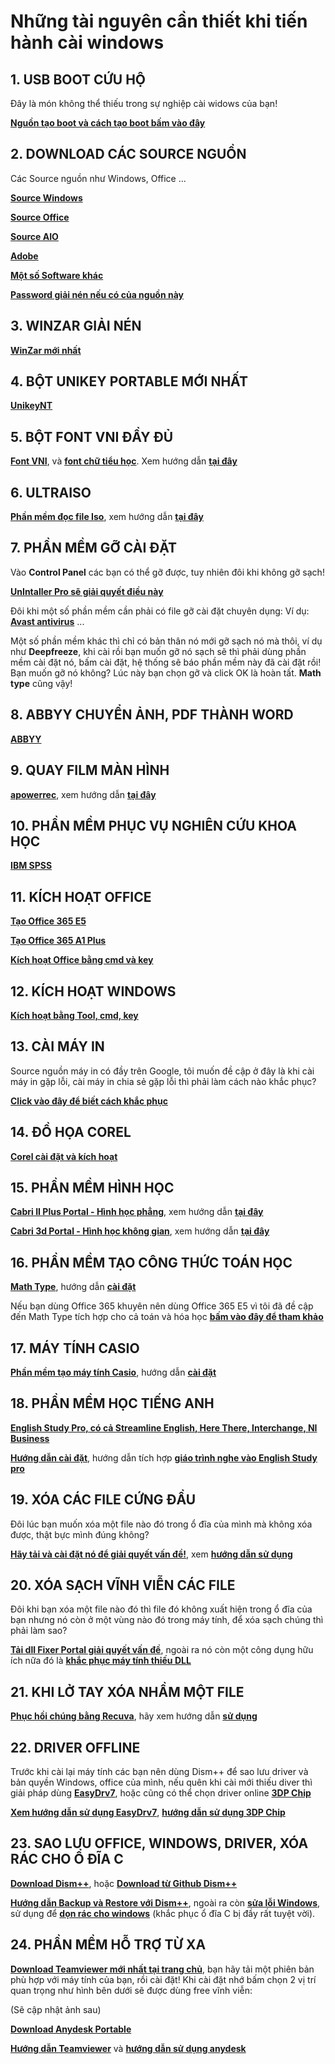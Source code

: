 # Những tài nguyên cần thiết khi tiến hành cài windows #

## 1. USB BOOT CỨU HỘ ##

Đây là món không thể thiếu trong sự nghiệp cài widows của bạn!

**[Nguồn tạo boot và cách tạo boot bấm vào đây](https://github.com/BsNgChiThanh/USB-BOOT)**

## 2. DOWNLOAD CÁC SOURCE NGUỒN ##

Các Source nguồn như Windows, Office ...

**[Source Windows](https://t.ly/esO6)**

**[Source Office](https://t.ly/C28N)**

**[Source AIO](https://t.ly/h09d)**

**[Adobe](https://t.ly/UnUy)**

**[Một số Software khác](https://t.ly/UnUy)**

**[Password giải nén nếu có của nguồn này](https://docs.google.com/document/d/1nskNEcAVu1SbhSzdRfGQWwT3aYtKUzLN/edit?usp=drivesdk&ouid=108710666609351868901&rtpof=true&sd=true)**

## 3. WINZAR GIẢI NÉN ##

**[WinZar mới nhất](https://github.com/BsNgChiThanh/Winzar)**

## 4. BỘT UNIKEY PORTABLE MỚI NHẤT ##

**[UnikeyNT](https://github.com/BsNgChiThanh/UniKeyNT)**

## 5. BỘT FONT VNI ĐẦY ĐỦ ##

**[Font VNI](https://bsthanh-my.sharepoint.com/:f:/g/personal/0914678254_bsthanh_tk/Eukq-IAKDwNLjQnQBQeRkswBvRNTi3NEaMfUYbZQOQhZgA?e=wvcF5k)**, và **[font chữ tiểu học](https://bsthanh-my.sharepoint.com/:f:/g/personal/0914678254_bsthanh_tk/EvjEX_YZseFPmE2JdKDvMoMBzl9iK6EjYbYKLnGhUeH4Dw?e=8ai8RV)**. Xem hướng dẫn **[tại đây](https://download.vn/cach-cai-them-font-vao-may-tinh-de-dung-unikey-7266)**

## 6. ULTRAISO ##

**[Phần mềm đọc file Iso](https://bsthanh-my.sharepoint.com/:f:/g/personal/0914678254_bsthanh_tk/EnJVZ5h8CGdBqQeO-zqHcMMBoBbsKxyxFBfXZi1dgNhqCg?e=9lehV6)**, xem hướng dẫn **[tại đây](http://thuthuatphanmem.vn/cach-dung-ultraiso-tu-a-z/)**

## 7. PHẦN MỀM GỠ CÀI ĐẶT ##

Vào **Control Panel** các bạn có thể gỡ được, tuy nhiên đôi khi không gỡ sạch!

**[UnIntaller Pro sẽ giải quyết điều này](https://bsthanh-my.sharepoint.com/:f:/g/personal/0914678254_bsthanh_tk/Ej4IS2C9DYlChZ7d2m6rM-sBqqwPuCJMr1TeqahUCvnk2w?e=Xrx7HM)**

Đôi khi một số phần mềm cần phải có file gỡ cài đặt chuyên dụng: Ví dụ: **[Avast antivirus](https://bsthanh-my.sharepoint.com/:u:/g/personal/0914678254_bsthanh_tk/Edsjoms0QVVDgRNYDeqNWAMB05aEchSrPLfUkDgH-Q6qxQ?e=TzP5dk)** ...

Một số phần mềm khác thì chỉ có bản thân nó mới gỡ sạch nó mà thôi, ví dụ như **Deepfreeze**, khi cài rồi bạn muốn gỡ nó sạch sẽ thì phải dùng phần mềm cài đặt nó, bấm cài đặt, hệ thống sẽ báo phần mềm này đã cài đặt rồi! Bạn muốn gỡ nó không? Lúc này bạn chọn gỡ và click OK là hoàn tất. **Math type** cũng vậy!

## 8. ABBYY CHUYỂN ẢNH, PDF THÀNH WORD ##

**[ABBYY](https://github.com/BsNgChiThanh/ABBYY)**

## 9. QUAY FILM MÀN HÌNH ##

**[apowerrec](https://bsthanh-my.sharepoint.com/:f:/g/personal/0914678254_bsthanh_tk/Ephu5YdVGQlEtybotvcfqm0B_9u9-rQKBm4hDigc_XaaIw?e=f20zG4)**, xem hướng dẫn **[tại đây](https://tinhte.vn/thread/apowerrec-full-moi-nhat-2018-phan-mem-quay-man-hinh-tuyet-voi-cho-ban.2861099/)**

## 10. PHẦN MỀM PHỤC VỤ NGHIÊN CỨU KHOA HỌC ##

**[IBM SPSS](https://github.com/BsNgChiThanh/SPSS)**

## 11. KÍCH HOẠT OFFICE ##

**[Tạo Office 365 E5](https://github.com/BsNgChiThanh/Tao-office-365-E5-kich-hoat-Office-365-for-desktop)**

**[Tạo Office 365 A1 Plus](https://github.com/BsNgChiThanh/Office-365-A1-A1-Plus)**

**[Kích hoạt Office bằng cmd và key](https://github.com/BsNgChiThanh/Kich-hoat-Office)**

## 12. KÍCH HOẠT WINDOWS ##

**[Kích hoạt bằng Tool, cmd, key](https://github.com/BsNgChiThanh/Active-Windows-cmd)**

## 13. CÀI MÁY IN ##

Source nguồn máy in có đầy trên Google, tôi muốn đề cập ở đây là khi cài máy in gặp lỗi, cài máy in chia sẻ gặp lỗi thì phải làm cách nào khắc phục?

**[Click vào đây để biết cách khắc phục](https://github.com/BsNgChiThanh/cai-may-in-may-chu-va-may-chia-se)**

## 14. ĐỒ HỌA COREL ##

**[Corel cài đặt và kích hoạt](https://github.com/BsNgChiThanh/Kich-hoat-Corel-2021)**

## 15. PHẦN MỀM HÌNH HỌC ##

**[Cabri II Plus Portal - Hình học phẳng](https://bsthanh-my.sharepoint.com/:f:/g/personal/0914678254_bsthanh_tk/EmrELhPGCZdOgQdACbWVh4UB4vg1oT22ZskZencdIBforg?e=aaRTYo)**, xem hướng dẫn **[tại đây](https://www.google.com/amp/s/quantrimang.com/cach-cai-dat-va-su-dung-phan-mem-ve-hinh-toan-hoc-cabri-ii-plus-155849%3fmode=amp)**

**[Cabri 3d Portal - Hình học không gian](https://pwht-my.sharepoint.com/:f:/g/personal/a316_office365vn_online/Ej_aFYpI6HdMl4shHgvTE9cBsm18BMgKtOmX6sIFYsM8LA?e=uFjzII)**, xem hướng dẫn **[tại đây](https://www.google.com/amp/s/bibixps.wordpress.com/2009/05/09/h%25C6%25B0%25E1%25BB%259Bng-d%25E1%25BA%25ABn-s%25E1%25BB%25AD-d%25E1%25BB%25A5ng-cabri-3d-ch%25C6%25B0%25C6%25A1ng-3-cac-cong-c%25E1%25BB%25A5-c%25E1%25BB%25A7a-cabri-3d-v2/amp/)**

## 16. PHẦN MỀM TẠO CÔNG THỨC TOÁN HỌC ##

**[Math Type](https://pwht-my.sharepoint.com/:f:/g/personal/a316_office365vn_online/EngaQEk287VAnLBG5SBf7fABMMZO9FvvKqk6eulmFCueAA?e=smf6Iw)**, hướng dẫn **[cài đặt](https://dichvudanhvanban.com/cai-dat-mathtype-7-4-full-ban-quyen-su-dung-vinh-vien-soan-thao-cong-thuc-toan-368#:~:text=%C4%91%E1%BA%B7t%20v%C3%A0%20crack.-,B%E1%BA%AFt%20%C4%91%E1%BA%A7u%20c%C3%A0i%20%C4%91%E1%BA%B7t%20MathType%207.4%20Full%20b%E1%BA%A3n%20quy%E1%BB%81n.,l%C3%A0%20ho%C3%A0n%20t%E1%BA%A5t%20c%C3%A0i%20%C4%91%E1%BA%B7t.)**

Nếu bạn dùng Office 365 khuyên nên dùng Office 365 E5 vì tôi đã đề cập đến Math Type tích hợp cho cả toán và hóa học **[bấm vào đây để tham khảo](https://github.com/BsNgChiThanh/Tao-office-365-E5-kich-hoat-Office-365-for-desktop)**

## 17. MÁY TÍNH CASIO ##

**[Phần mềm tạo máy tính Casio](https://bsthanh-my.sharepoint.com/:u:/g/personal/0914678254_bsthanh_tk/EaAK6pl0PD1PuOmT2SJ0X30BipeEbxqQ2dljgB0OeLkenA?e=T4G9ey)**, hướng dẫn **[cài đặt](https://timdapan.com/tai-lieu/huong-dan-cai-dat-ung-dung-gia-lap-may-tinh-casio-online-tren-pc-laptop)**

## 18. PHẦN MỀM HỌC TIẾNG ANH ##

**[English Study Pro, có cả Streamline English, Here There, Interchange, NI Business](https://pwht-my.sharepoint.com/:f:/g/personal/a316_office365vn_online/Et1esrSHQ8BHjtm4LXRGV18BxakH7Xb1uUNeUxPz6pMTvA?e=0mtzVI)**

**[Hướng dẫn cài đặt](https://tinhte.vn/thread/english-study-pro-2012-full-huong-dan-cai-dat-va-kich-hoat.2883734/)**, hướng dẫn tích hợp **[giáo trình nghe vào English Study pro](https://kenhtuyensinh.vn/download-va-su-dung-giao-trinh-luyen-nghe-english-study-pro-2012)**

## 19. XÓA CÁC FILE CỨNG ĐẦU ##

Đôi lúc bạn muốn xóa một file nào đó trong ổ đĩa của mình mà không xóa được, thật bực mình đúng không?

**[Hãy tải và cài đặt nó để giải quyết vấn đề!](https://pwht-my.sharepoint.com/:u:/g/personal/a316_office365vn_online/ESOkl2d-nVtGt_-v-BRUCCsBQbTF996jhvbKzK-2PQvWPQ?e=cOwoG8)**, xem **[hướng dẫn sử dụng](https://thuthuat.taimienphi.vn/cai-dat-unlocker-xoa-file-cung-dau-880n.aspx)**

## 20. XÓA SẠCH VĨNH VIỄN CÁC FILE ##

Đôi khi bạn xóa một file nào đó thì file đó không xuất hiện trong ổ đĩa của bạn nhưng nó còn ở một vùng nào đó trong máy tính, để xóa sạch chúng thì phải làm sao?

**[Tải dll Fixer Portal giải quyết vấn đề](https://pwht-my.sharepoint.com/:u:/g/personal/a316_office365vn_online/EV0vc6Klz0BIgGMW32_idIEB9RjxPAygqFz-0Ua4q3vNmA?e=Eg7rFg)**, ngoài ra nó còn một công dụng hữu ích nữa đó là **[khắc phục máy tính thiếu DLL](https://phanmemfree.org/sua-loi-thieu-file-dll-bang-dll-files-fixer-cho-may-tinh-laptop/)**

## 21. KHI LỞ TAY XÓA NHẦM MỘT FILE ##

**[Phục hồi chúng bằng Recuva](https://pwht-my.sharepoint.com/:u:/g/personal/a316_office365vn_online/EbTuOl05Y6tNuTnmxjmdX2IBKtXSjwORMf7rhlDDW5QJ8Q?e=26g4AF)**, hãy xem hướng dẫn **[sử dụng](https://tinhocvanphong.edu.vn/cach-su-dung-phan-mem-recuva/)**

## 22. DRIVER OFFLINE ###

Trước khi cài lại máy tính các bạn nên dùng Dism++ để sao lưu driver và bản quyền Windows, office của mình, nếu quên khi cài mới thiếu diver thì giải pháp dùng **[EasyDrv7](https://bsthanh-my.sharepoint.com/:f:/g/personal/0914678254_bsthanh_tk/Es04kIshd7JHl-fsKSGUCvQBMorwCJ5O843yKHSqnFsp5g?e=fF18us)**, hoặc cũng có thể chọn driver online **[3DP Chip](https://www.3dpchip.com/3dp/chip_down_lite.php?pl=vi)**

**[Xem hướng dẫn sử dụng EasyDrv7](https://www.tienichmaytinh.net/tai-bo-cai-driver-offline-easydrv7-day-du-cho-windows-moi-nhat)**, **[hướng dẫn sử dụng 3DP Chip](https://www.google.com/amp/s/quantrimang.com/cach-dung-3dp-chip-cap-nhat-hoac-cai-moi-driver-con-thieu-cho-may-tinh-150009%3fmode=amp)**

## 23. SAO LƯU OFFICE, WINDOWS, DRIVER, XÓA RÁC CHO Ổ ĐĨA C ##

**[Download Dism++](https://pwht-my.sharepoint.com/:u:/g/personal/a316_office365vn_online/EQB4KlDiGk9Klcba8cvOcy4BNZXMJIGif035j07dgxoHJA?e=gbSxXj)**, hoặc **[Download từ Github Dism++](https://github.com/Chuyu-Team/Dism-Multi-language)**

**[Hướng dẫn Backup và Restore với Dism++](https://www.dichvumaytinh247.com/2018/09/huong-dan-su-dung-dism-de-sao-luu-khoi-phuc-ban-quyen-windows-7-10-office-2010-2019-cac-phien-ban-volumemak.html)**, ngoài ra còn **[sửa lỗi Windows](https://hotromicrosoft.com/su-dung-cong-cu-dism-de-sua-windows-bi-loi-3612/)**, sử dụng để **[dọn rác cho windows](https://taiphanmempc.net/dism-download-dism-final.html)** (khắc phục ổ đĩa C bị đầy rất tuyệt vời).

## 24. PHẦN MỀM HỖ TRỢ TỪ XA ##

**[Download Teamviewer mới nhất tại trang chủ](https://www.teamviewer.com/vi/ta%CC%89i-ve/android/?previous_page=33124)**, bạn hãy tải một phiên bản phù hợp với máy tính của bạn, rồi cài đặt! Khi cài đặt nhớ bấm chọn 2 vị trí quan trọng như hình bên dưới sẽ được dùng free vĩnh viễn:

(Sẽ cập nhật ảnh sau)

**[Download Anydesk Portable](https://bsthanh-my.sharepoint.com/:u:/g/personal/0914678254_bsthanh_tk/EeQM_2DdD1BAgWTjEWJ2MoQBMNaJ3gLDAFsJPRplzOixmQ?e=UTi5m3)**

**[Hướng dẫn Teamviewer](https://quantrimang.com/dieu-khien-may-tinh-tu-xa-voi-teamviewer-9-106917)** và **[hướng dẫn sử dụng anydesk](https://thuthuat.taimienphi.vn/cach-su-dung-anydesk-de-dieu-khien-may-tinh-tu-xa-49566n.aspx)**

